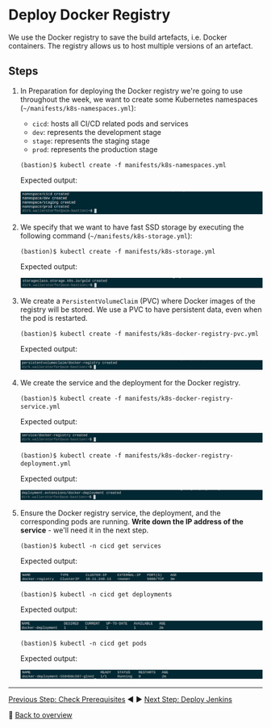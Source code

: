 # Deploy Docker Registry

We use the Docker registry to save the build artefacts, i.e. Docker containers. The registry allows us to host multiple versions of an artefact. 

## Steps
1. In Preparation for deploying the Docker registry we're going to use throughout the week, we want to create some Kubernetes namespaces (`~/manifests/k8s-namespaces.yml`):
    - `cicd`: hosts all CI/CD related pods and services
    - `dev`: represents the development stage
    - `stage`: represents the staging stage
    - `prod`: represents the production stage

    ```
    (bastion)$ kubectl create -f manifests/k8s-namespaces.yml
    ```

    Expected output:

    ![](../assets/kubectl-create-namespaces.png)

1. We specify that we want to have fast SSD storage by executing the following command (`~/manifests/k8s-storage.yml`):

    ```
    (bastion)$ kubectl create -f manifests/k8s-storage.yml
    ```

    Expected output:

    ![](../assets/kubectl-create-storageclass.png)

1. We create a `PersistentVolumeClaim` (PVC) where Docker images of the registry will be stored. We use a PVC to have persistent data, even when the pod is restarted. 

    ```
    (bastion)$ kubectl create -f manifests/k8s-docker-registry-pvc.yml
    ```

    Expected output:

    ![](../assets/kubectl-create-registrypvc.png)

1. We create the service and the deployment for the Docker registry.

    ```
    (bastion)$ kubectl create -f manifests/k8s-docker-registry-service.yml
    ```
    
    Expected output:

    ![](../assets/kubectl-create-registrysvc.png)

    ```
    (bastion)$ kubectl create -f manifests/k8s-docker-registry-deployment.yml
    ```

    Expected output: 

    ![](../assets/kubectl-create-registrydpl.png)

1. Ensure the Docker registry service, the deployment, and the corresponding pods are running. **Write down the IP address of the service** - we'll need it in the next step.

    ```
    (bastion)$ kubectl -n cicd get services
    ```

    Expected output: 

    ![](../assets/kubectl-get-services.png)

    ```
    (bastion)$ kubectl -n cicd get deployments
    ```

    Expected output: 

    ![](../assets/kubectl-get-deployment.png)

    ```
    (bastion)$ kubectl -n cicd get pods
    ```

    Expected output: 

    ![](../assets/kubectl-get-pods.png)

---

[Previous Step: Check Prerequisites](../2_Fork_GitHub_Repositories) :arrow_backward: :arrow_forward: [Next Step: Deploy Jenkins](../4_Deploy_Jenkins)

:arrow_up_small: [Back to overview](../)